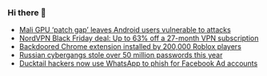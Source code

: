 ### Hi there 👋

<!--START_SECTION:feed-->
* [Mali GPU ‘patch gap’ leaves Android users vulnerable to attacks](https://www.bleepingcomputer.com/news/security/mali-gpu-patch-gap-leaves-android-users-vulnerable-to-attacks/)
* [NordVPN Black Friday deal: Up to 63% off a 27-month VPN subscription](https://www.bleepingcomputer.com/news/security/nordvpn-black-friday-deal-up-to-63-percent-off-a-27-month-vpn-subscription/)
* [Backdoored Chrome extension installed by 200,000 Roblox players](https://www.bleepingcomputer.com/news/security/backdoored-chrome-extension-installed-by-200-000-roblox-players/)
* [Russian cybergangs stole over 50 million passwords this year](https://www.bleepingcomputer.com/news/security/russian-cybergangs-stole-over-50-million-passwords-this-year/)
* [Ducktail hackers now use WhatsApp to phish for Facebook Ad accounts](https://www.bleepingcomputer.com/news/security/ducktail-hackers-now-use-whatsapp-to-phish-for-facebook-ad-accounts/)
<!--END_SECTION:feed-->

<!--
**frankenk/frankenk** is a ✨ _special_ ✨ repository because its `README.md` (this file) appears on your GitHub profile.

Here are some ideas to get you started:

- 🔭 I’m currently working on ...
- 🌱 I’m currently learning ...
- 👯 I’m looking to collaborate on ...
- 🤔 I’m looking for help with ...
- 💬 Ask me about ...
- 📫 How to reach me: ...
- 😄 Pronouns: ...
- ⚡ Fun fact: ...
-->



